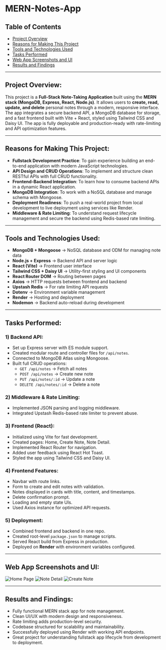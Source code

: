 # MERN-Notes-App

## Table of Contents  
- [Project Overview](#project-overview)  
- [Reasons for Making This Project](#reasons-for-making-this-project)  
- [Tools and Technologies Used](#tools-and-technologies-used)  
- [Tasks Performed](#tasks-performed)  
- [Web App Screenshots and UI](#web-app-screenshots-and-ui)  
- [Results and Findings](#results-and-findings)

---

## Project Overview:
This project is a **Full-Stack Note-Taking Application** built using the **MERN stack (MongoDB, Express, React, Node.js)**. It allows users to **create, read, update, and delete** personal notes through a modern, responsive interface. The app integrates a secure backend API, a MongoDB database for storage, and a fast frontend built with Vite + React, styled using Tailwind CSS and Daisy UI. The app is fully deployable and production-ready with rate-limiting and API optimization features.

---

## Reasons for Making This Project:
- **Fullstack Development Practice**: To gain experience building an end-to-end application with modern JavaScript technologies.
- **API Design and CRUD Operations**: To implement and structure clean RESTful APIs with full CRUD functionality.
- **Frontend-Backend Integration**: To learn how to consume backend APIs in a dynamic React application.
- **MongoDB Integration**: To work with a NoSQL database and manage schema with Mongoose.
- **Deployment Readiness**: To push a real-world project from local development to live deployment using services like Render.
- **Middleware & Rate Limiting**: To understand request lifecycle management and secure the backend using Redis-based rate limiting.

---

## Tools and Technologies Used:
- **MongoDB + Mongoose** → NoSQL database and ODM for managing note data  
- **Node.js + Express** → Backend API and server logic  
- **React (Vite)** → Frontend user interface  
- **Tailwind CSS + Daisy UI** → Utility-first styling and UI components  
- **React Router DOM** → Routing between pages  
- **Axios** → HTTP requests between frontend and backend  
- **Upstash Redis** → For rate limiting API requests  
- **Dotenv** → Environment variable management  
- **Render** → Hosting and deployment  
- **Nodemon** → Backend auto-reload during development  

---

## Tasks Performed:

### 1) Backend API:
- Set up Express server with ES module support.
- Created modular route and controller files for `/api/notes`.
- Connected to MongoDB Atlas using Mongoose.
- Built full CRUD operations:  
  - `GET /api/notes` → Fetch all notes  
  - `POST /api/notes` → Create new note  
  - `PUT /api/notes/:id` → Update a note  
  - `DELETE /api/notes/:id` → Delete a note  

### 2) Middleware & Rate Limiting:
- Implemented JSON parsing and logging middleware.
- Integrated Upstash Redis-based rate limiter to prevent abuse.

### 3) Frontend (React):
- Initialized using Vite for fast development.
- Created pages: Home, Create Note, Note Detail.
- Implemented React Router for navigation.
- Added user feedback using React Hot Toast.
- Styled the app using Tailwind CSS and Daisy UI.

### 4) Frontend Features:
- Navbar with route links.
- Form to create and edit notes with validation.
- Notes displayed in cards with title, content, and timestamps.
- Delete confirmation prompt.
- Loading and empty state UIs.
- Used Axios instance for optimized API requests.

### 5) Deployment:
- Combined frontend and backend in one repo.
- Created root-level `package.json` to manage scripts.
- Served React build from Express in production.
- Deployed on **Render** with environment variables configured.

---

## Web App Screenshots and UI:


![Home Page](https://github.com/user-attachments/assets/05b25a04-32a1-49e7-857c-22e2f8ca0613)
![Note Detail](https://github.com/user-attachments/assets/f40f9227-c783-4cc2-9785-d181045436b1)
![Create Note](https://github.com/user-attachments/assets/35c378ce-c4f3-444b-b076-be08760996c4)

---

## Results and Findings:

-  Fully functional MERN stack app for note management.  
-  Clean UI/UX with modern design and responsiveness.  
-  Rate limiting adds production-level security.  
-  Codebase structured for scalability and maintainability.  
-  Successfully deployed using Render with working API endpoints.  
-  Great project for understanding fullstack app lifecycle from development to deployment.
